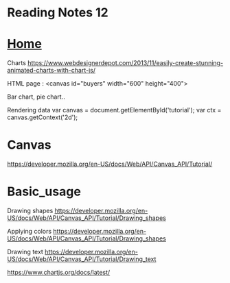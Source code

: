 # Reading Notes 12


# [Home](https://github.com/MISalz/201_Reading_notes_022022)

Charts
https://www.webdesignerdepot.com/2013/11/easily-create-stunning-animated-charts-with-chart-js/

HTML page : \<canvas id="buyers" width="600" height="400"\></canvas>

Bar chart, pie chart.. 

Rendering data 
var canvas = document.getElementById('tutorial');
var ctx = canvas.getContext('2d');

# Canvas
https://developer.mozilla.org/en-US/docs/Web/API/Canvas_API/Tutorial/

# Basic_usage

Drawing shapes
https://developer.mozilla.org/en-US/docs/Web/API/Canvas_API/Tutorial/Drawing_shapes

Applying colors
https://developer.mozilla.org/en-US/docs/Web/API/Canvas_API/Tutorial/Drawing_shapes

Drawing text
https://developer.mozilla.org/en-US/docs/Web/API/Canvas_API/Tutorial/Drawing_text


https://www.chartjs.org/docs/latest/

